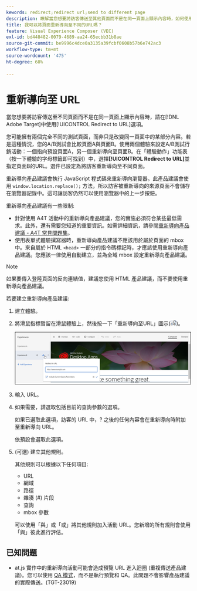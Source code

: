 ```yaml
---
kewords: redirect;redirect url;send to different page
description: 瞭解當您想要將訪客傳送至其他頁面而不是在同一頁面上顯示內容時，如何使用Adobe [!DNL Target] 中的「重新導向至URL」選項。
title: 我可以將頁面重新導向至不同的URL嗎？
feature: Visual Experience Composer (VEC)
exl-id: bd448482-0079-4689-aa24-65ecbb31b8ae
source-git-commit: be9996c4dce0a3135a39fcbf0608b57b6e742ac3
workflow-type: tm+mt
source-wordcount: '475'
ht-degree: 68%

---
```


# 重新導向至 URL

當您想要將訪客傳送至不同頁面而不是在同一頁面上顯示內容時，請在[!DNL Adobe Target]中使用[!UICONTROL Redirect to URL]選項。

您可能擁有兩個完全不同的測試頁面，而非只是改變同一頁面中的某部分內容。若是這種情況，您的A/B測試會比較頁面A與頁面B。使用兩個體驗來設定A/B測試行銷活動：一個指向預設頁面A，另一個重新導向至頁面B。在「體驗動作」功能表（按一下體驗的字母標籤即可找到）中，選擇&#x200B;**[!UICONTROL Redirect to URL]**&#x200B;並指定頁面B的URL。選件已設定為將訪客重新導向至不同頁面。

重新導向產品建議會執行 JavaScript 程式碼來重新導向瀏覽器。此產品建議會使用 `window.location.replace();` 方法，所以訪客被重新導向的來源頁面不會儲存在瀏覽器記錄中。這可讓訪客仍然可以使用瀏覽器中的上一步按鈕。

重新導向產品建議有一些限制:

* 針對使用 A4T 活動中的重新導向產品建議，您的實施必須符合某些最低需求。此外，還有需要您知道的重要資訊。如需詳細資訊，請參閱[重新導向產品建議 - A4T 常見問題集](/help/main/c-integrating-target-with-mac/a4t/r-a4t-faq/a4t-faq-redirect-offers.md#concept_21BF213F10E1414A9DCD4A98AF207905)。
* 使用表單式體驗撰寫器時，重新導向產品建議不應該用於屬於頁面的 mbox 中。來自屬於 HTML `<head>` 一部分的指令碼標記時，才應該使用重新導向產品建議。您應該一律使用自動建立，並為全域 mbox 設定重新導向產品建議。

>[!NOTE]
>
>如果要傳入登陸頁面的反向連結值，建議您使用 HTML 產品建議，而不要使用重新導向產品建議。

若要建立重新導向產品建議:

1. 建立體驗。
1. 將滑鼠指標暫留在滑鼠體驗上，然後按一下「重新導向至URL」圖示(![icon_redirect_url image](assets/icon_redirect_url.png))。

   ![exp_actions影像](assets/exp_actions.png)

1. 輸入 URL。
1. 如果需要，請選取包括目前的查詢參數的選項。

   如果已選取此選項，訪客的 URL 中，? 之後的任何內容會在重新導向時附加至重新導向 URL。

   依預設會選取此選項。
1. (可選) 建立其他規則。

   其他規則可以根據以下任何項目:

   * URL
   * 網域
   * 路徑
   * 雜湊 (#) 片段
   * 查詢
   * mbox 參數

   可以使用「與」或「或」將其他規則加入活動 URL。您新增的所有規則會使用「與」彼此進行評估。

## 已知問題

* at.js 實作中的重新導向活動可能會造成預覽 URL 進入迴圈 (重複傳送產品建議)。您可以使用 [QA 模式](/help/main/c-activities/c-activity-qa/activity-qa.md)，而不是執行預覽和 QA。此問題不會影響產品建議的實際傳送。(TGT-23019)
